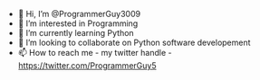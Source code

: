 - 👋 Hi, I’m @ProgrammerGuy3009
- 👀 I’m interested in Programming
- 🌱 I’m currently learning Python
- 💞️ I’m looking to collaborate on Python software developement
- 📫 How to reach me - my twitter handle - https://twitter.com/ProgrammerGuy5

<!---
ProgrammerGuy3009/ProgrammerGuy3009 is a ✨ special ✨ repository because its `README.md` (this file) appears on your GitHub profile.
You can click the Preview link to take a look at your changes.
--->
